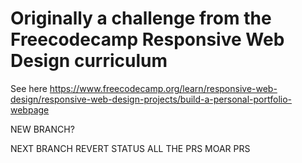 # Originally a challenge from the Freecodecamp Responsive Web Design curriculum

See here <a href> https://www.freecodecamp.org/learn/responsive-web-design/responsive-web-design-projects/build-a-personal-portfolio-webpage </a>

NEW BRANCH?

NEXT BRANCH REVERT STATUS
ALL THE PRS
MOAR PRS
